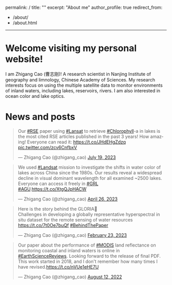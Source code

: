 permalink: /
title: ""
excerpt: "About me"
author_profile: true
redirect_from: 
  - /about/
  - /about.html
---

Welcome visiting my personal website!
======
I am Zhigang Cao (曹志刚)! A research scientist in Nanjing Institute of geography and limnology, Chinese Academy of Sciences. My research interests focus on using the multiple satellite data to monitor environments of inland waters, including lakes, reservoirs, rivers. I am also interested in ocean color and lake optics.  

News and posts
======

<blockquote class="twitter-tweet"><p lang="en" dir="ltr">Our <a href="https://twitter.com/hashtag/RSE?src=hash&amp;ref_src=twsrc%5Etfw">#RSE</a> paper using <a href="https://twitter.com/hashtag/Lansat?src=hash&amp;ref_src=twsrc%5Etfw">#Lansat</a> to retrieve <a href="https://twitter.com/hashtag/Chlorophyll?src=hash&amp;ref_src=twsrc%5Etfw">#Chlorophyll</a>-a in lakes is the most cited RSE articles published in the past 3 years! How amazing! Everyone can read it: <a href="https://t.co/JHdEHgZdzq">https://t.co/JHdEHgZdzq</a> <a href="https://t.co/zcv6CnfbxV">pic.twitter.com/zcv6CnfbxV</a></p>&mdash; Zhigang Cao (@zhigang_cao) <a href="https://twitter.com/zhigang_cao/status/1681672319326904324?ref_src=twsrc%5Etfw">July 19, 2023</a></blockquote> <script async src="https://platform.twitter.com/widgets.js" charset="utf-8"></script>

<blockquote class="twitter-tweet"><p lang="en" dir="ltr">We used <a href="https://twitter.com/hashtag/Landsat?src=hash&amp;ref_src=twsrc%5Etfw">#Landsat</a> mission to investigate the shifts in water color of lakes across China since the 1980s. Our results reveal a widespread decline in visual dominant wavelength for all examined ~2500 lakes. Everyone can access it freely in <a href="https://twitter.com/hashtag/GRL?src=hash&amp;ref_src=twsrc%5Etfw">#GRL</a> <a href="https://twitter.com/hashtag/AGU?src=hash&amp;ref_src=twsrc%5Etfw">#AGU</a>.<a href="https://t.co/XtgQJpHACW">https://t.co/XtgQJpHACW</a></p>&mdash; Zhigang Cao (@zhigang_cao) <a href="https://twitter.com/zhigang_cao/status/1651256715206344704?ref_src=twsrc%5Etfw">April 26, 2023</a></blockquote> <script async src="https://platform.twitter.com/widgets.js" charset="utf-8"></script>


<blockquote class="twitter-tweet"><p lang="en" dir="ltr">Here is the story behind the GLORIA👏<br>Challenges in developing a globally representative hyperspectral in situ dataset for the remote sensing of water resources <a href="https://t.co/7t0Oe7buQf">https://t.co/7t0Oe7buQf</a> <a href="https://twitter.com/hashtag/BehindThePaper?src=hash&amp;ref_src=twsrc%5Etfw">#BehindThePaper</a></p>&mdash; Zhigang Cao (@zhigang_cao) <a href="https://twitter.com/zhigang_cao/status/1628767057444732931?ref_src=twsrc%5Etfw">February 23, 2023</a></blockquote> <script async src="https://platform.twitter.com/widgets.js" charset="utf-8"></script>


<blockquote class="twitter-tweet"><p lang="en" dir="ltr">Our paper about the performance of <a href="https://twitter.com/hashtag/MODIS?src=hash&amp;ref_src=twsrc%5Etfw">#MODIS</a> land reflectance on monitoring coastal and inland waters is online in <a href="https://twitter.com/hashtag/EarthScienceReviews?src=hash&amp;ref_src=twsrc%5Etfw">#EarthScienceReviews</a>. Looking forward to the release of final PDF. This work started in 2018, and I don&#39;t remember how many times I have revised.<a href="https://t.co/nVUe1eHE7U">https://t.co/nVUe1eHE7U</a></p>&mdash; Zhigang Cao (@zhigang_cao) <a href="https://twitter.com/zhigang_cao/status/1557899811222736896?ref_src=twsrc%5Etfw">August 12, 2022</a></blockquote> <script async src="https://platform.twitter.com/widgets.js" charset="utf-8"></script>
